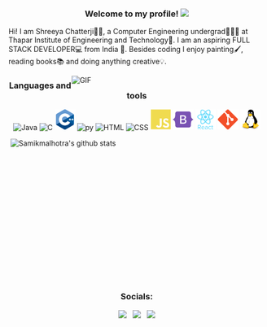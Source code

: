 <!-- ### Hi there 👋 -->
<h3 align="center">
  Welcome to my profile!
  <img src="https://media.giphy.com/media/hvRJCLFzcasrR4ia7z/giphy.gif" width="28">
</h3>
<p>Hi! I am Shreeya Chatterji👩🏻, a Computer Engineering undergrad👩🏻‍💻 at Thapar Institute of Engineering and Technology🏫. I am an aspiring FULL STACK DEVELOPER💻 from India 🚀. Besides coding I enjoy painting🖌, reading books📚  and doing anything creative💡.</p>

<img width="380" align="right" alt="GIF" src="https://media.giphy.com/media/L1R1tvI9svkIWwpVYr/giphy.gif"  />
<h3 align="center">Languages and tools</h3>
<p align='center'>
<a><img align="center" title="Java" alt="Java" height="28px" src="https://logoeps.com/wp-content/uploads/2011/06/java-logo-vector.png" /></a>
<a><img align="center" title="C" alt="C" height="30px" src="https://i.pinimg.com/originals/6e/46/e7/6e46e7dbe2bb73dacc055e5dbd85c3ad.png" /></a>
<a ><img src="https://raw.githubusercontent.com/devicons/devicon/master/icons/cplusplus/cplusplus-original.svg" alt="cplusplus" width="40" height="40"/></a>
<a><img align="center" title="py" alt="py" height="26px" src="https://upload.wikimedia.org/wikipedia/commons/thumb/c/c3/Python-logo-notext.svg/1200px-Python-logo-notext.svg.png" /></a>
<a><img align="center" title="HTML" alt="HTML" height="26px" src="https://www.w3.org/html/logo/downloads/HTML5_Logo_512.png" /></a>
<a><img align="center" title="CSS" alt="CSS" height="26px" src="https://upload.wikimedia.org/wikipedia/commons/thumb/d/d5/CSS3_logo_and_wordmark.svg/1200px-CSS3_logo_and_wordmark.svg.png" /></a>
<a ><img src="https://raw.githubusercontent.com/devicons/devicon/master/icons/javascript/javascript-plain.svg" alt="js" width="40" height="40"/></a>
<a ><img src="https://raw.githubusercontent.com/devicons/devicon/master/icons/bootstrap/bootstrap-plain.svg" alt="cplusplus" width="40" height="40"/></a>
<a ><img src="https://raw.githubusercontent.com/devicons/devicon/master/icons/react/react-original-wordmark.svg" alt="cplusplus" width="40" height="40"/></a>
<a ><img src="https://raw.githubusercontent.com/devicons/devicon/master/icons/git/git-plain.svg" alt="git" width="40" height="40"/></a>
<a ><img src="https://raw.githubusercontent.com/devicons/devicon/master/icons/linux/linux-original.svg" alt="linux" width="40" height="40"/></a>





<!--Github stats-->
<img width="500" height="300" align="right" alt="Samikmalhotra's github stats" 
         src="https://github-readme-stats.vercel.app/api?username=Samikmalhotra&show_icons=true&theme=react&count_private=true&include_all_commits=true" />
</p>

<h3 align="center">Socials:</h3>
<p align='center'>
<a href="https://dev.to/shreeyachatzz"><img height="30" src="https://raw.githubusercontent.com/WaylonWalker/WaylonWalker/main/icon/dev.png"></a>&nbsp;&nbsp;
<a href="https://www.instagram.com/shreeya_chatz/"><img height="30" src="https://github.com/WaylonWalker/WaylonWalker/blob/main/icon/instagram.jpg?raw=true"></a>&nbsp;&nbsp;
<a href="https://www.linkedin.com/in/shreeya-chatterji-3b9732203/"><img height="30" src="https://github.com/WaylonWalker/WaylonWalker/blob/main/icon/linkedin.png?raw=true"></a>
</p>

